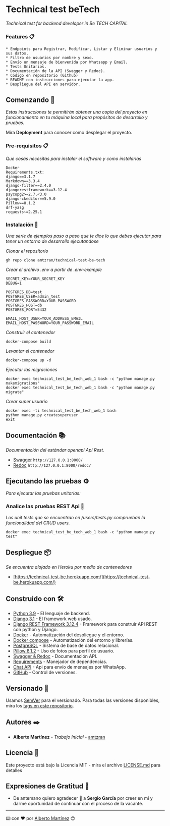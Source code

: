 # Technical test beTech

_Technical test for backend developer in Be TECH CAPITAL_

### Features 📋



```
* Endpoints para Registrar, Modificar, Listar y Eliminar usuarios y sus datos.
* Filtro de usuarios por nombre y sexo.
* Envío un mensaje de bienvenida por Whatsapp y Email.
* Tests Unitarios.
* Documentación de la API (Swagger y Redoc).
* Código en repositorio (Github)
* README con instrucciones para ejecutar la app.
* Despliegue del API en servidor.
```

## Comenzando 🚀

_Estas instrucciones te permitirán obtener una copia del proyecto en funcionamiento en tu máquina local para propósitos de desarrollo y pruebas._

Mira **Deployment** para conocer como desplegar el proyecto.


### Pre-requisitos 📋

_Que cosas necesitas para instalar el software y como instalarlas_

```
Docker
Requirements.txt:
django==3.1.7
Markdown==3.3.4
django-filter==2.4.0
djangorestframework==3.12.4
psycopg2>=2.7,<3.0
django-ckeditor==5.9.0
Pillow==8.1.2
drf-yasg
requests~=2.25.1
```

### Instalación 🔧

_Una serie de ejemplos paso a paso que te dice lo que debes ejecutar para tener un entorno de desarrollo ejecutandose_

_Clonar el repositorio_

```
gh repo clone amtzran/technical-test-be-tech
```

_Crear el archivo .env a partir de .env-example_

```
SECRET_KEY=YOUR_SECRET_KEY
DEBUG=1

POSTGRES_DB=test
POSTGRES_USER=admin_test
POSTGRES_PASSWORD=YOUR_PASSWORD
POSTGRES_HOST=db
POSTGRES_PORT=5432

EMAIL_HOST_USER=YOUR_ADDRESS_EMAIL
EMAIL_HOST_PASSWORD=YOUR_PASSWORD_EMAIL
```

_Construir el contenedor_

```
docker-compose build
```

_Levantar el contenedor_

```
docker-compose up -d
```

_Ejecutar las migraciones_

```
docker exec technical_test_be_tech_web_1 bash -c "python manage.py makemigrations" 
docker exec technical_test_be_tech_web_1 bash -c "python manage.py migrate" 
```

_Crear super usuario_

```
docker exec -ti technical_test_be_tech_web_1 bash
python manage.py createsuperuser
exit
```

## Documentación 📚

_Documentación del estándar openapi Api Rest._

* [Swagger](http://127.0.0.1:8000/)  ```http://127.0.0.1:8000/```
* [Redoc](http://127.0.0.1:8000/redoc/) ```http://127.0.0.1:8000/redoc/```

## Ejecutando las pruebas ⚙️

_Para ejecutar las pruebas unitarias:_

### Analice las pruebas REST Api 🔩

_Los unit tests que se encuentran en /users/tests.py comprueban la funcionalidad del CRUD users._

```
docker exec technical_test_be_tech_web_1 bash -c "python manage.py test"
```

## Despliegue 📦

_Se encuentra alojado en Heroku por medio de contenedores_
* [https://technical-test-be.herokuapp.com/](https://technical-test-be.herokuapp.com/)

## Construido con 🛠️

* [Python 3.9](https://www.python.org/) - El lenguaje de backend.
* [Django 3.1](https://www.djangoproject.com/) - El framework web usado.
* [Django REST Framework 3.12.4](https://www.django-rest-framework.org/) - Framework para construir API REST con python y Django.
* [Docker](https://www.docker.com/) - Automatización del despliegue y el entorno.
* [Docker compose](https://docs.docker.com/compose/) - Automatización del entorno y librerías.
* [PostgreSQL](https://www.postgresql.org/) - Sistema de base de datos relacional.
* [Pillow 8.1.2](https://pillow.readthedocs.io/en/stable/) - Uso de fotos para perfil de usuario.
* [Swagger & Redoc](https://drf-yasg.readthedocs.io/en/stable/) - Documentación API.
* [Requirements](https://blog.usejournal.com/why-and-how-to-make-a-requirements-txt-f329c685181e) - Manejador de dependencias.
* [Chat API](https://app.chat-api.com/testing) - Api para envío de mensajes por WhatsApp.
* [GitHub](https://github.com/) - Control de versiones.


## Versionado 📌

Usamos [SemVer](http://semver.org/) para el versionado. Para todas las versiones disponibles, mira los [tags en este repositorio](https://github.com/tu/proyecto/tags).

## Autores ✒️


* **Alberto Martínez** - *Trabajo Inicial* - [amtzran](https://github.com/amtzran)

## Licencia 📄

Este proyecto está bajo la Licencia MIT - mira el archivo [LICENSE.md](LICENSE.md) para detalles

## Expresiones de Gratitud 🎁

* De antemano quiero agradecer 🍺  a **Sergio García** por creer en mi y darme oportunidad de continuar con el proceso de la vacante.



---
⌨️ con ❤️ por [Alberto Martínez](https://github.com/amtzran) 😊